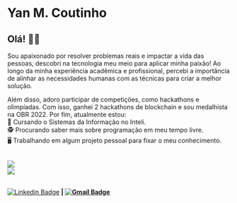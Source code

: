 # Yan M. Coutinho

## Olá! 🖖🏻

Sou apaixonado por resolver problemas reais e impactar a vida das pessoas, descobri na tecnologia meu meio para aplicar minha paixão! Ao longo da minha experiência acadêmica e profissional, percebi a importância de alinhar as necessidades humanas com as técnicas para criar a melhor solução.

Além disso, adoro participar de competições, como hackathons e olimpíadas. Com isso, ganhei 2 hackathons de blockchain e sou medalhista na OBR 2022. Por fim, atualmente estou:
<br/>📘 Cursando o Sistemas da Informação no Inteli.
<br/>🕵️‍ Procurando saber mais sobre programação em meu tempo livre.
<br/>🖥️ Trabalhando em algum projeto pessoal para fixar o meu conhecimento.
 
 <div >
 <br/> 
 <img src="https://github-readme-stats.vercel.app/api?username=YanMCoutinho&show_icons=true&theme=material-palenight">
 <br/>
 <img src="https://github-readme-stats.vercel.app/api/top-langs/?username=YanMCoutinho&langs_count=10&layout=compact&theme=material-palenight">
 </div>
 
 <br/>
 
 [![Linkedin Badge](https://img.shields.io/badge/-Yan_M.Coutinho-blue?style=flat-square&logo=Linkedin&logoColor=white&link=https://www.linkedin.com/in/yan-m-coutinho-7921701b1/)](https://www.linkedin.com/in/yan-m-coutinho-7921701b1/) 
<strong>|</stroong>
[![Gmail Badge](https://img.shields.io/badge/-yan.m.coutinho@gmail.com-c14438?style=flat-square&logo=Gmail&logoColor=white&link=mailto:yan.m.coutinho@gmail.com)](mailto:yan.m.coutinho@gmail.com)
